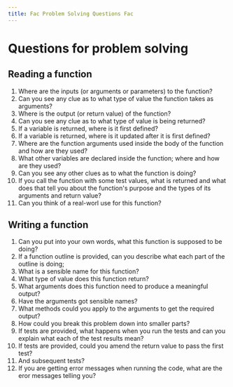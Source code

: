 ```yaml
---
title: Fac Problem Solving Questions Fac
---
```


# Questions for problem solving

## Reading a function

1. Where are the inputs (or arguments or parameters) to the function?
2. Can you see any clue as to what type of value the function takes as arguments?
3. Where is the output (or return value) of the function?
4. Can you see any clue as to what type of value is being returned?
5. If a variable is returned, where is it first defined?
6. If a variable is returned, where is it updated after it is first defined?
7. Where are the function arguments used inside the body of the function and how are they used?
8. What other variables are declared inside the function; where and how are they used?
9. Can you see any other clues as to what the function is doing?
10. If you call the function with some test values, what is returned and what does that tell you about the function's purpose and the types of its arguments and return value?
11. Can you think of a real-worl use for this function?

## Writing a function

1. Can you put into your own words, what this function is supposed to be doing?
1. If a function outline is provided, can you describe what each part of the outline is doing;
1. What is a sensible name for this function?
1. What type of value does this function return?
1. What arguments does this function need to produce a meaningful output?
1. Have the arguments got sensible names?
1. What methods could you apply to the arguments to get the required output?
1. How could you break this problem down into smaller parts?
1. If tests are provided, what happens when you run the tests and can you explain what each of the test results mean?
1. If tests are provided, could you amend the return value to pass the first test?
1. And subsequent tests?
1. If you are getting error messages when running the code, what are the eror messages telling you?
